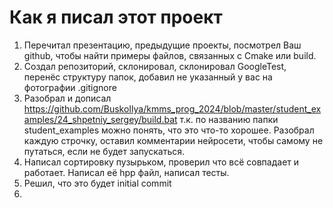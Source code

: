 # Как я писал этот проект

1. Перечитал презентацию, предыдущие проекты, посмотрел Ваш github, чтобы найти примеры файлов, связанных с Cmake или build.
2. Создал репозиторий, склонировал, склонировал GoogleTest, перенёс структуру папок, добавил не указанный у вас на фотографии .gitignore
3. Разобрал и дописал https://github.com/BuskoIlya/kmms_prog_2024/blob/master/student_examples/24_shpetniy_sergey/build.bat т.к. по названию папки student_examples можно понять, что это что-то хорошее. Разобрал каждую строчку, оставил комментарии нейросети, чтобы самому не путаться, если не будет запускаться.
4. Написал сортировку пузырьком, проверил что всё совпадает и работает. Написал её hpp файл, написал тесты.
5. Решил, что это будет initial commit 
6. 